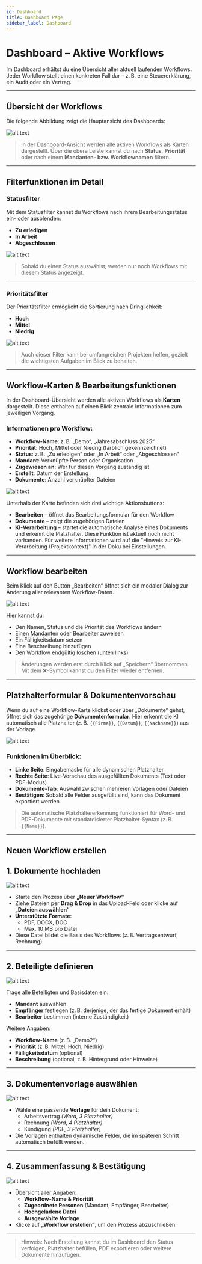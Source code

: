 ```yaml
---
id: Dashboard
title: Dashboard Page
sidebar_label: Dashboard
---
```



#  Dashboard – Aktive Workflows

Im Dashboard erhältst du eine Übersicht aller aktuell laufenden Workflows. Jeder Workflow stellt einen konkreten Fall dar – z. B. eine Steuererklärung, ein Audit oder ein Vertrag.

---

##  Übersicht der Workflows

Die folgende Abbildung zeigt die Hauptansicht des Dashboards:

![alt text](../../static/img/übersichtDashboard.png)


> In der Dashboard-Ansicht werden alle aktiven Workflows als Karten dargestellt. Über die obere Leiste kannst du nach **Status**, **Priorität** oder nach einem **Mandanten- bzw. Workflownamen** filtern.

---

##  Filterfunktionen im Detail

### Statusfilter

Mit dem Statusfilter kannst du Workflows nach ihrem Bearbeitungsstatus ein- oder ausblenden:

- **Zu erledigen**
- **In Arbeit**
- **Abgeschlossen**

![alt text](../../static/img/StatusFilter.png)

> Sobald du einen Status auswählst, werden nur noch Workflows mit diesem Status angezeigt. 

---

### Prioritätsfilter

Der Prioritätsfilter ermöglicht die Sortierung nach Dringlichkeit:

- **Hoch**
- **Mittel**
- **Niedrig**

![alt text](../../static/img/Prioritätsfilter.png)

> Auch dieser Filter kann bei umfangreichen Projekten helfen, gezielt die wichtigsten Aufgaben im Blick zu behalten.

---

##  Workflow-Karten & Bearbeitungsfunktionen

In der Dashboard-Übersicht werden alle aktiven Workflows als **Karten** dargestellt. Diese enthalten auf einen Blick zentrale Informationen zum jeweiligen Vorgang.



###  Informationen pro Workflow:

- **Workflow-Name**: z. B. „Demo“, „Jahresabschluss 2025“
- **Priorität**: Hoch, Mittel oder Niedrig (farblich gekennzeichnet)
- **Status**: z. B. „Zu erledigen“ oder „In Arbeit“ oder „Abgeschlossen“
- **Mandant**: Verknüpfte Person oder Organisation
- **Zugewiesen an**: Wer für diesen Vorgang zuständig ist
- **Erstellt**: Datum der Erstellung
- **Dokumente**: Anzahl verknüpfter Dateien

![alt text](<../../static/img/Informationen je Workflow.png>)

Unterhalb der Karte befinden sich drei wichtige Aktionsbuttons:

-  **Bearbeiten** – öffnet das Bearbeitungsformular für den Workflow  
-  **Dokumente** – zeigt die zugehörigen Dateien  
-  **KI-Verarbeitung** – startet die automatische Analyse eines Dokuments und erkennt die Platzhalter. Diese Funktion ist aktuell noch nicht vorhanden. Für weitere Informationen wird auf die "Hinweis zur KI-Verarbeitung (Projektkontext)" in der Doku bei Einstellungen. 

---

##  Workflow bearbeiten

Beim Klick auf den Button „Bearbeiten“ öffnet sich ein modaler Dialog zur Änderung aller relevanten Workflow-Daten.

![alt text](../../static/img/Workflow_bearbeiten.png)


Hier kannst du:

- Den Namen, Status und die Priorität des Workflows ändern
- Einen Mandanten oder Bearbeiter zuweisen
- Ein Fälligkeitsdatum setzen
- Eine Beschreibung hinzufügen
- Den Workflow endgültig löschen (unten links)

> Änderungen werden erst durch Klick auf „Speichern“ übernommen. Mit dem ❌-Symbol kannst du den Filter wieder entfernen.

---

##  Platzhalterformular & Dokumentenvorschau

Wenn du auf eine Workflow-Karte klickst oder über „Dokumente“ gehst, öffnet sich das zugehörige **Dokumentenformular**. Hier erkennt die KI automatisch alle Platzhalter (z. B. `{{Firma}}`, `{{Datum}}`, `{{Nachname}}`) aus der Vorlage.

![alt text](../../static/img/Vorshow_Dashboard.png)

### Funktionen im Überblick:

-  **Linke Seite**: Eingabemaske für alle dynamischen Platzhalter
-  **Rechte Seite**: Live-Vorschau des ausgefüllten Dokuments (Text oder PDF-Modus)
-  **Dokumente-Tab**: Auswahl zwischen mehreren Vorlagen oder Dateien
-  **Bestätigen**: Sobald alle Felder ausgefüllt sind, kann das Dokument exportiert werden

> Die automatische Platzhaltererkennung funktioniert für Word- und PDF-Dokumente mit standardisierter Platzhalter-Syntax (z. B. `{{Name}}`).

---

##  Neuen Workflow erstellen


## 1.  Dokumente hochladen

![alt text](../../static/img/Workflow_Schritt1.png)

- Starte den Prozess über **„Neuer Workflow“**
- Ziehe Dateien per **Drag & Drop** in das Upload-Feld oder klicke auf **„Dateien auswählen“**
- **Unterstützte Formate**:
  - PDF, DOCX, DOC
  - Max. 10 MB pro Datei
- Diese Datei bildet die Basis des Workflows (z. B. Vertragsentwurf, Rechnung)

---

## 2.  Beteiligte definieren

![alt text](../../static/img/Workflow_Schritt2.png)

Trage alle Beteiligten und Basisdaten ein:

- **Mandant** auswählen
- **Empfänger** festlegen (z. B. derjenige, der das fertige Dokument erhält)
- **Bearbeiter** bestimmen (interne Zuständigkeit)

Weitere Angaben:

- **Workflow-Name** (z. B. „Demo2“)
- **Priorität** (z. B. Mittel, Hoch, Niedrig)
- **Fälligkeitsdatum** (optional)
- **Beschreibung** (optional, z. B. Hintergrund oder Hinweise)

---

## 3.  Dokumentenvorlage auswählen

![alt text](../../static/img/Workflow_Schritt3.png)

- Wähle eine passende **Vorlage** für dein Dokument:
  - Arbeitsvertrag *(Word, 3 Platzhalter)*
  - Rechnung *(Word, 4 Platzhalter)*
  - Kündigung *(PDF, 3 Platzhalter)*
- Die Vorlagen enthalten dynamische Felder, die im späteren Schritt automatisch befüllt werden.

---

## 4.  Zusammenfassung & Bestätigung

![alt text](../../static/img/Workflow_Schritt4.png)

- Übersicht aller Angaben:
  - **Workflow-Name & Priorität**
  - **Zugeordnete Personen** (Mandant, Empfänger, Bearbeiter)
  - **Hochgeladene Datei**
  - **Ausgewählte Vorlage**
- Klicke auf **„Workflow erstellen“**, um den Prozess abzuschließen.

---

>  Hinweis: Nach Erstellung kannst du im Dashboard den Status verfolgen, Platzhalter befüllen, PDF exportieren oder weitere Dokumente hinzufügen.